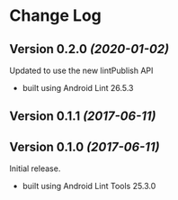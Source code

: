 Change Log
==========

Version 0.2.0 *(2020-01-02)*
----------------------------
Updated to use the new lintPublish API
- built using Android Lint 26.5.3

Version 0.1.1 *(2017-06-11)*
----------------------------


Version 0.1.0 *(2017-06-11)*
----------------------------
Initial release.
- built using Android Lint Tools 25.3.0